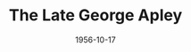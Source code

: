 ---
title: The Late George Apley
date: 1956-10-17
closing_date: 1956-10-27
layout: productions
featured_image: 
image_caption:
image_credit:
playbill: 
category: 
Theatre: Theatre Jacksonville
Venue: Little Theatre
cast:
  Margaret: Ella Mae Wiley
  George Apley: Frank Ridge
  Catherine Apley: Peggy Gift
  John Apley: James Boyer
  Eleanor Apley: Eleanor Yeager
  Wilson: Ralph Anderson
  Amelia Newcombe: Esther Barnes
  Roger Newcombe: Elmo Lehman
  Horation Willing: Marshall Grauer
  Jane Willing: Gene Tranoy
  Agnes Willing: Rose Marie Regero
  Howard Boulder: Bob Phillips
  Lydia Leyton: Josephine DeZerne
  Emily Southworth: Helen Keegan
  Julian H. Dole: Milo Wiley
  Henry: Victor Maurice
crew:
  Director: Richard G. Fallon
  Setting and Technical Direction: George A. Ramsey, Jr.
  Assistant Director: Connie Henline
  Stage Manager: Frank Ridge
  Light Controls: Alice Wise
  Sound and Music: Neil Forster
  Wardrobe Chairman: Sue Henderson
  Wardrobe Assistant:
    - Jane Johnson
    - Ada Wilson
    - Florence Somack
    - Gladys Mickler
    - Betty Cooper
    - Libbi Whiteman
    - Virginia Booker
  Costume Construction Chairman: Libbi Whiteman
  Costume Assistant:
    - Pat Eyster
    - Sue Fallon
    - Helen Keegan
    - Elaine Barnert
    - Shirley Carruthers
    - Virginia Robb
    - Fritz Ashworth
  Make-up Chairman: Hugh Henline
  Make-up Assistant:
    - Ethel Winstead
    - Ellen Magruder
    - Joyce Hall
    - Jim Bell
    - Jack Somack
    - Chick Evans
    - Ann Rogers
    - Mattie Godwin
    - Polly Clendening
    - Jane Porter
    - Dick Kaszner
    - Winona Jackson
    - Heather Paul
    - Ronnie Friedman
    - Barbara Irby
    - Virginia Robb
    - Laurel Barton
    - Margaret Ann Diz
    - Rochelle Smullian
  Construction and Painting Chairman: Margaret Burt
  Construction and Painting:
    - Henry Lachance
    - Alice Wise
    - Bud Rogers
    - Hugh Henline
    - Happy Gift
    - Maree Barnert
    - Neil Forster
    - Beverly Fink
    - Larry Zell
    - Jim Bell
    - Eula Mae Snow
    - Leah Smith
    - James Bibb
    - Norman Rickard
orchestra:
external_links:
---